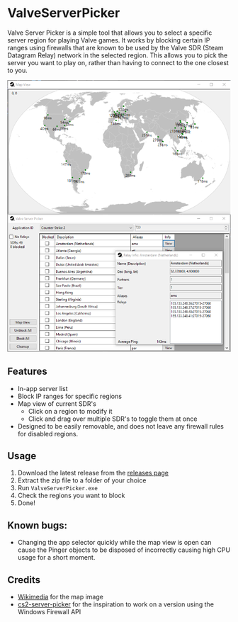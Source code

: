 # ValveServerPicker

Valve Server Picker is a simple tool that allows you to select a specific server region for playing Valve games. 
It works by blocking certain IP ranges using firewalls that are known to be used by the Valve SDR (Steam Datagram Relay) network in the selected region. 
This allows you to pick the server you want to play on, rather than having to connect to the one closest to you.

<img src="Assets/screenshot.png">

## Features
- In-app server list
- Block IP ranges for specific regions
- Map view of current SDR's
	- Click on a region to modify it
	- Click and drag over multiple SDR's to toggle them at once
- Designed to be easily removable, and does not leave any firewall rules for disabled regions.

## Usage
1. Download the latest release from the [releases page](https://github.com/Whaliin/ValveServerPicker/releases)
2. Extract the zip file to a folder of your choice
3. Run `ValveServerPicker.exe`
4. Check the regions you want to block
5. Done!

## Known bugs:
- Changing the app selector quickly while the map view is open can cause the Pinger objects to be disposed of incorrectly causing high CPU usage for a short moment.

## Credits
- [Wikimedia](https://commons.wikimedia.org/w/index.php?title=File:BlankMap-World.svg&oldid=837392775) for the map image
- [cs2-server-picker](https://github.com/FN-FAL113/cs2-server-picker) for the inspiration to work on a version using the Windows Firewall API
